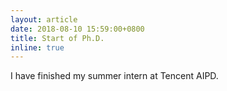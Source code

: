 ```yaml
---
layout: article
date: 2018-08-10 15:59:00+0800
title: Start of Ph.D.
inline: true
---
```


I have finished my summer intern at Tencent AIPD.

